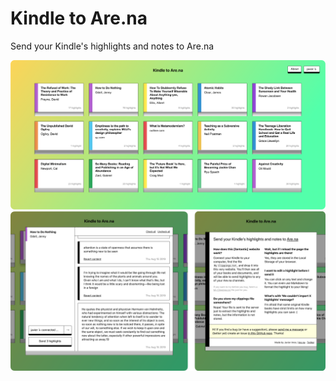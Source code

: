 # Kindle to Are.na

Send your Kindle's highlights and notes to Are.na 

![Example](/public/example.png "Example")
![Example2](/public/example2.png "Example2")

